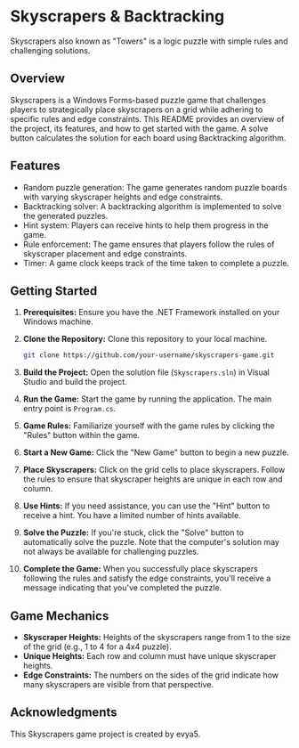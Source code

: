 # Skyscrapers & Backtracking
Skyscrapers also known as "Towers" is a logic puzzle with simple rules and challenging solutions.


## Overview

Skyscrapers is a Windows Forms-based puzzle game that challenges players to strategically place skyscrapers on a grid while adhering to specific rules and edge constraints. This README provides an overview of the project, its features, and how to get started with the game.
A solve button calculates the solution for each board using Backtracking algorithm.

## Features

- Random puzzle generation: The game generates random puzzle boards with varying skyscraper heights and edge constraints.
- Backtracking solver: A backtracking algorithm is implemented to solve the generated puzzles.
- Hint system: Players can receive hints to help them progress in the game.
- Rule enforcement: The game ensures that players follow the rules of skyscraper placement and edge constraints.
- Timer: A game clock keeps track of the time taken to complete a puzzle.

## Getting Started

1. **Prerequisites:** Ensure you have the .NET Framework installed on your Windows machine.

2. **Clone the Repository:** Clone this repository to your local machine.

    ```bash
    git clone https://github.com/your-username/skyscrapers-game.git
    ```

3. **Build the Project:** Open the solution file (`Skyscrapers.sln`) in Visual Studio and build the project.

4. **Run the Game:** Start the game by running the application. The main entry point is `Program.cs`.

5. **Game Rules:** Familiarize yourself with the game rules by clicking the "Rules" button within the game.

6. **Start a New Game:** Click the "New Game" button to begin a new puzzle.

7. **Place Skyscrapers:** Click on the grid cells to place skyscrapers. Follow the rules to ensure that skyscraper heights are unique in each row and column.

8. **Use Hints:** If you need assistance, you can use the "Hint" button to receive a hint. You have a limited number of hints available.

9. **Solve the Puzzle:** If you're stuck, click the "Solve" button to automatically solve the puzzle. Note that the computer's solution may not always be available for challenging puzzles.

10. **Complete the Game:** When you successfully place skyscrapers following the rules and satisfy the edge constraints, you'll receive a message indicating that you've completed the puzzle.

## Game Mechanics

- **Skyscraper Heights:** Heights of the skyscrapers range from 1 to the size of the grid (e.g., 1 to 4 for a 4x4 puzzle).
- **Unique Heights:** Each row and column must have unique skyscraper heights.
- **Edge Constraints:** The numbers on the sides of the grid indicate how many skyscrapers are visible from that perspective.

## Acknowledgments

This Skyscrapers game project is created by evya5.
